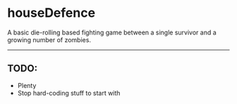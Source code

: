 # houseDefence

A basic die-rolling based fighting game between a single survivor and a growing number of zombies.

************************

## TODO:


<ul>
	<li>Plenty</li>
	<li>Stop hard-coding stuff to start with</li>
</ul>